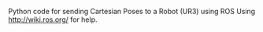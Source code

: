 Python code for sending Cartesian Poses to a Robot (UR3) using ROS
Using http://wiki.ros.org/ for help.
